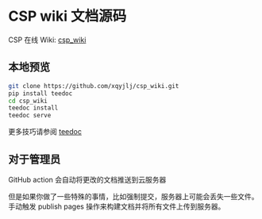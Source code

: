 CSP wiki 文档源码
=====

CSP 在线 Wiki: [csp_wiki](https://xqyjlj.github.io/csp_wiki/)


## 本地预览

```bash
git clone https://github.com/xqyjlj/csp_wiki.git
pip install teedoc
cd csp_wiki
teedoc install
teedoc serve
```

更多技巧请参阅 [teedoc](http://github.com/teedoc/teedoc)

## 对于管理员

GitHub action 会自动将更改的文档推送到云服务器

但是如果你做了一些特殊的事情，比如强制提交，服务器上可能会丢失一些文件。手动触发 publish pages 操作来构建文档并将所有文件上传到服务器。
